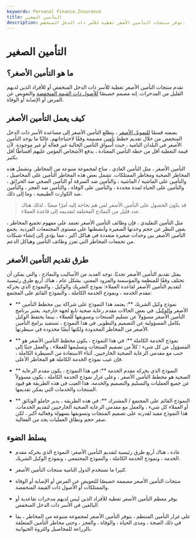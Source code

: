```yaml
---
keywords: Personal Finance,Insurance
title: التأمين الصغير
description: توفر منتجات التأمين الأصغر تغطية للأسر ذات الدخل المنخفض.
---
```


# التأمين الصغير
## ما هو التأمين الأصغر؟

تقدم منتجات التأمين الأصغر تغطية للأسر ذات الدخل المنخفض أو للأفراد الذين لديهم القليل من المدخرات. إنه مصمم خصيصًا [للأصول ذات القيمة المنخفضة](/asset) والتعويض عن المرض أو الإصابة أو الوفاة.

## كيف يعمل التأمين الأصغر

بصفته قسمًا [للتمويل الأصغر](/microfinance) ، يتطلع التأمين الأصغر إلى مساعدة الأسر ذات الدخل المنخفض من خلال تقديم خطط [تأمين](/insurance) مصممة وفقًا لاحتياجاتهم. غالبًا ما يوجد التأمين الأصغر في البلدان النامية ، حيث أسواق التأمين الحالية غير فعالة أو غير موجودة. لأن قيمة التغطية أقل من خطة التأمين المعتادة ، يدفع الأشخاص المؤمن عليهم أقساطًا أقل بكثير.

التأمين الأصغر ، مثل التأمين العادي ، متاح لمجموعة متنوعة من المخاطر. وتشمل هذه المخاطر الصحية ومخاطر الممتلكات. تشمل بعض هذه المخاطر التأمين على المحاصيل ، والتأمين على الماشية / الماشية ، والتأمين ضد السرقة أو التأمين الصحي ضد الحرائق ، والتأمين على الحياة لمدة محددة ، والتأمين على الوفاة ، والتأمين ضد العجز ، والتأمين ضد الكوارث الطبيعية ، وما إلى ذلك.

> قد يكون الحصول على التأمين الأصغر لمن هم بحاجة إليه أمرًا صعبًا ، لذلك هناك عدد قليل من النماذج المختلفة لتقديمه إلى قاعدة العملاء.

>

مثل التأمين التقليدي ، فإن وظائف التأمين الأصغر تعتمد على مفهوم تجميع المخاطر ، بغض النظر عن حجم وحدتها الصغيرة وأنشطتها على مستوى المجتمعات الفردية. يجمع التأمين الأصغر بين وحدات صغيرة متعددة في هياكل أكبر ، مما يؤدي إلى إنشاء شبكات من تجمعات المخاطر التي تعزز وظائف التأمين وهياكل الدعم.

## طرق تقديم التأمين الأصغر

يمثل تقديم التأمين الأصغر تحديًا. توجد العديد من الأساليب والنماذج ، والتي يمكن أن تختلف وفقًا للمنظمة والمؤسسة والمزود المعني. بشكل عام ، هناك أربع طرق رئيسية لتقديم التأمين الأصغر لقاعدة العملاء: نموذج الشريك والوكيل ، والنموذج الذي يحركه مقدم الخدمة ، ونموذج الخدمة الكاملة ، والنموذج القائم على المجتمع:

- ** نموذج وكيل الشريك **: يعتمد هذا النموذج على شراكة بين مخطط التأمين الأصغر [والوكيل](/agent). في بعض الحالات مقدم رعاية صحية تابع لجهة خارجية. يعتبر برنامج التأمين الأصغر مسؤولاً عن تسليم المنتجات وتسويقها للعملاء ، بينما يحتفظ الوكيل بكامل المسؤولية عن التصميم والتطوير. في هذا النموذج ، تستفيد برامج التأمين الأصغر من المخاطر المحدودة ولكنها أيضًا محدودة في سيطرتها.

- ** نموذج الخدمة الكاملة **: في هذا النموذج ، يكون مخطط التأمين الأصغر هو المسؤول عن كل شيء ؛ كلاً من تصميم المنتجات وتسليمها للعملاء ، والعمل جنبًا إلى جنب مع مقدمي الرعاية الصحية الخارجيين. أثناء الاستفادة من السيطرة الكاملة ، فإن عيب نموذج الخدمة الكاملة هو المخاطر الأعلى.

- ** النموذج الذي يحركه مقدم الخدمة **: في هذا النموذج ، يكون مقدم الرعاية الصحية هو مخطط التأمين الأصغر ، وعلى غرار نموذج الخدمة الكاملة ، يكون مسؤولاً عن جميع العمليات والتسليم والتصميم والخدمة. هذا العيب في هذه الطريقة هو قيود المنتجات والخدمات التي يمكن تقديمها.

- ** النموذج القائم على المجتمع / المشترك **: في هذه الطريقة ، يدير حاملو الوثائق أو العملاء كل شيء ، والعمل مع مقدمي الرعاية الصحية الخارجيين لتقديم الخدمات. هذا النموذج مفيد لقدرته على تصميم المنتجات وتسويقها بسهولة وفعالية أكبر ، لكن صغر حجم ونطاق العمليات يحد من الفعالية.

## يسلط الضوء

- عادة ، هناك أربع طرق رئيسية لتقديم التأمين الأصغر: النموذج الذي يحركه مقدم الخدمة ، ونموذج الخدمة الكاملة ، والنموذج المجتمعي ، ونموذج الوكيل الشريك.

- كثيرا ما تستخدم الدول النامية منتجات التأمين الأصغر.

- منتجات التأمين الأصغر مصممة خصيصًا للتعويض عن المرض أو الإصابة أو الوفاة والممتلكات أو الأصول ذات القيمة المنخفضة.

- يوفر معظم التأمين الأصغر تغطية للأفراد الذين ليس لديهم مدخرات تقاعدية أو البالغين في الأسر ذات الدخل المنخفض.

- على غرار التأمين المنتظم ، يتوفر التأمين الأصغر لمجموعة متنوعة من المخاطر ، بما في ذلك الصحة ، ومدى الحياة ، والوفاة ، والعجز ، وحتى مخاطر التأمين المتعلقة بالزراعة للمحاصيل والثروة الحيوانية.

